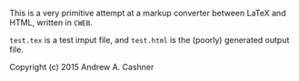 This is a very primitive attempt at a markup converter between LaTeX and HTML,
written in `CWEB`.

`test.tex` is a test imput file, and `test.html` is the (poorly) generated
output file.

Copyright (c) 2015 Andrew A. Cashner
